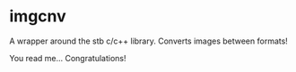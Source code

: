 # imgcnv
A wrapper around the stb c/c++ library. Converts images between formats!

You read me... Congratulations!
